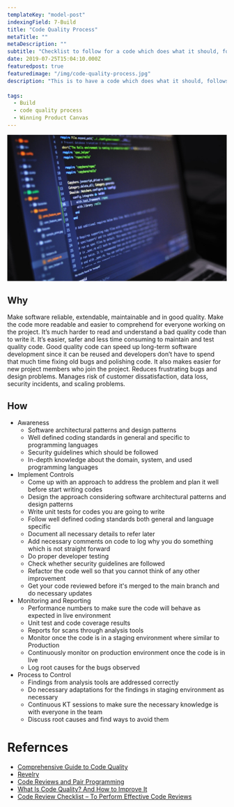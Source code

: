 ```yaml
---
templateKey: "model-post"
indexingField: 7-Build
title: "Code Quality Process"
metaTitle: ""
metaDescription: ""
subtitle: "Checklist to follow for a code which does what it should, follows a consistent style, is easy to understand, has been well-documented, can be tested."
date: 2019-07-25T15:04:10.000Z
featuredpost: true
featuredimage: "/img/code-quality-process.jpg"
description: "This is to have a code which does what it should, follows a consistent style, is easy to understand, has been well-documented, can be tested."

tags:
  - Build
  - code quality process
  - Winning Product Canvas
---
```


![Code-quality](/img/code-quality-process.jpg)

## Why

Make software reliable, extendable, maintainable and in good quality.
Make the code more readable and easier to comprehend for everyone working on the project. It’s much harder to read and understand a bad quality code than to write it.
It’s easier, safer and less time consuming to maintain and test quality code.
Good quality code can speed up long-term software development since it can be reused and developers don’t have to spend that much time fixing old bugs and polishing code. It also makes easier for new project members who join the project.
Reduces frustrating bugs and design problems.
Manages risk of customer dissatisfaction, data loss, security incidents, and scaling problems.

## How

- Awareness
  - Software architectural patterns and design patterns
  - Well defined coding standards in general and specific to programming languages
  - Security guidelines which should be followed
  - In-depth knowledge about the domain, system, and used programming languages
- Implement Controls
  - Come up with an approach to address the problem and plan it well before start writing codes
  - Design the approach considering software architectural patterns and design patterns
  - Write unit tests for codes you are going to write
  - Follow well defined coding standards both general and language specific
  - Document all necessary details to refer later
  - Add necessary comments on code to log why you do something which is not straight forward
  - Do proper developer testing
  - Check whether security guidelines are followed
  - Refactor the code well so that you cannot think of any other improvement
  - Get your code reviewed before it's merged to the main branch and do necessary updates
- Monitoring and Reporting
  - Performance numbers to make sure the code will behave as expected in live environment
  - Unit test and code coverage results
  - Reports for scans through analysis tools
  - Monitor once the code is in a staging environment where similar to Production
  - Continuously monitor on production environment once the code is in live
  - Log root causes for the bugs observed
- Process to Control
  - Findings from analysis tools are addressed correctly
  - Do necessary adaptations for the findings in staging environment as necessary
  - Continuous KT sessions to make sure the necessary knowledge is with everyone in the team
  - Discuss root causes and find ways to avoid them

# Refernces

- [Comprehensive Guide to Code Quality](https://codingsans.com/blog/code-quality)
- [Revelry](https://revelry.co/code-quality-process/)
- [Code Reviews and Pair Programming](https://medium.com/@andreigridnev/code-reviews-and-pair-programming-68a5ca8ba90c)
- [What Is Code Quality? And How to Improve It](https://www.perforce.com/blog/sca/what-code-quality-and-how-improve-it)
- [Code Review Checklist – To Perform Effective Code Reviews](https://www.evoketechnologies.com/blog/code-review-checklist-perform-effective-code-reviews/)
